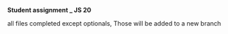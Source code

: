 **Student assignment _ JS 20**

all files completed except optionals,
Those will be added to a new branch
